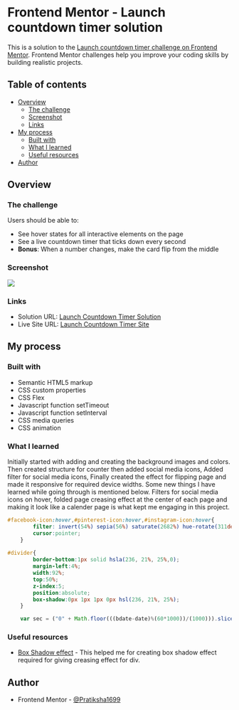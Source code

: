 # Frontend Mentor - Launch countdown timer solution

This is a solution to the [Launch countdown timer challenge on Frontend Mentor](https://www.frontendmentor.io/challenges/launch-countdown-timer-N0XkGfyz-). Frontend Mentor challenges help you improve your coding skills by building realistic projects. 

## Table of contents

- [Overview](#overview)
  - [The challenge](#the-challenge)
  - [Screenshot](#screenshot)
  - [Links](#links)
- [My process](#my-process)
  - [Built with](#built-with)
  - [What I learned](#what-i-learned)
  - [Useful resources](#useful-resources)
- [Author](#author)

## Overview

### The challenge

Users should be able to:

- See hover states for all interactive elements on the page
- See a live countdown timer that ticks down every second
- **Bonus**: When a number changes, make the card flip from the middle

### Screenshot

![](./screenshot.jpg)

### Links

- Solution URL: [Launch Countdown Timer Solution](https://your-solution-url.com)
- Live Site URL: [Launch Countdown Timer Site](https://your-live-site-url.com)

## My process

### Built with

- Semantic HTML5 markup
- CSS custom properties
- CSS Flex 
- Javascript function setTimeout
- Javascript function setInterval 
- CSS media queries
- CSS animation


### What I learned

Initially started with adding and creating the background images and colors. Then created structure for counter then added social media icons, 
Added filter for social media icons, Finally created the effect for flipping page and made it responsive for required device widths. Some new things I have learned while going through 
is mentioned below. Filters for social media icons on hover, folded page creasing effect at the center of each page and making it look like a calender page is what kept me engaging in this project.
 
```css
#facebook-icon:hover,#pinterest-icon:hover,#instagram-icon:hover{
		filter: invert(54%) sepia(56%) saturate(2682%) hue-rotate(311deg) brightness(102%) contrast(97%);
		cursor:pointer;
	}
	
#divider{
		border-bottom:1px solid hsla(236, 21%, 25%,0);
		margin-left:4%;
		width:92%;
		top:50%;
		z-index:5;
		position:absolute;
		box-shadow:0px 1px 1px 0px hsl(236, 21%, 25%);
	}
```
```js
	var sec = ("0" + Math.floor(((bdate-date)%(60*1000))/(1000))).slice(-2);	//required for 2 digit format slice function

```

### Useful resources

- [Box Shadow effect](https://www.w3schools.com/css/css3_shadows_box.asp) - This helped me for creating box shadow effect required for giving creasing effect for div.

## Author

- Frontend Mentor - [@Pratiksha1699](https://www.frontendmentor.io/profile/Pratiksha1699)

